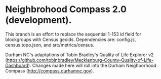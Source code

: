Neighbrohood Compass 2.0 (development).
==========

This branch is an effort to replace the sequential 1-153 id field for blockgroups with Census geoids. Dependencies are: config.js, census.topo.json, and src/metrics/census. 

Durham NC's adaptations of Tobin Bradley's Quality of Life Explorer v2 (https://github.com/tobinbradley/Mecklenburg-County-Quality-of-Life-Dashboard). Changes made here will roll into the Durham Neighborhood Compass (http://compass.durhamnc.gov).

